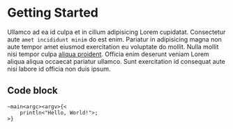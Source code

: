 # Getting Started

Ullamco ad ea id culpa et in cillum adipisicing Lorem cupidatat. Consectetur aute `amet incididunt minim` do est enim. Pariatur in adipisicing magna non aute tempor amet eiusmod exercitation eu voluptate do mollit. Nulla mollit nisi tempor culpa [aliqua proident]. Officia enim deserunt veniam Lorem aliqua aliqua occaecat pariatur ullamco. Sunt exercitation id consequat aute nisi labore id officia non duis ipsum.

## Code block

```ocypode
~main<argc><argv>{<
    println<"Hello, World!">;
>}
```

[aliqua proident]: https://example.com
